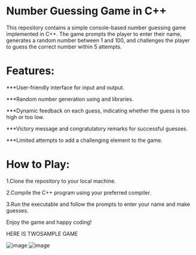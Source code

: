 # Number Guessing Game in C++
This repository contains a simple console-based number guessing game implemented in C++. The game prompts the player to enter their name, generates a random number between 1 and 100, and challenges the player to guess the correct number within 5 attempts.

# Features:
***User-friendly interface for input and output.

***Random number generation using and libraries.

***Dynamic feedback on each guess, indicating whether the guess is too high or too low.

***Victory message and congratulatory remarks for successful guesses.

***Limited attempts to add a challenging element to the game.

# How to Play:
1.Clone the repository to your local machine.

2.Compile the C++ program using your preferred compiler.

3.Run the executable and follow the prompts to enter your name and make guesses.

Enjoy the game and happy coding!

HERE IS TWOSAMPLE GAME 

![image](https://github.com/Payelipayel/Guessing-game/assets/151753856/89287978-7cce-451d-8ffd-13312ea6e94c)
![image](https://github.com/Payelipayel/Guessing-game/assets/151753856/f88e0cd3-09d2-41e1-90c1-820740554817)
